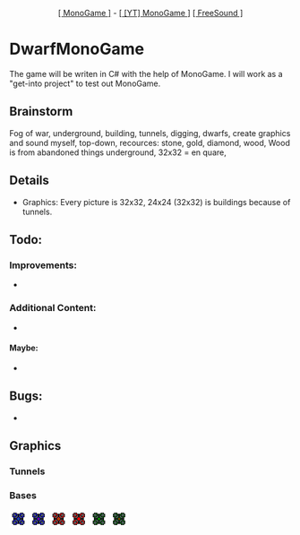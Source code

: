 <p align="center">
  <a href="http://www.monogame.net/">[ MonoGame ]</a> -
  <a href="https://www.youtube.com/watch?v=N6r87rGDFV8">[ [YT] MonoGame ]</a>
  <a href="freesound.org">[ FreeSound ]</a>
</p>

# DwarfMonoGame #
The game will be writen in C# with the help of MonoGame. I will work as a "get-into project" to test out MonoGame.

## Brainstorm ##
Fog of war, underground, building, tunnels, digging, dwarfs, create graphics and sound myself, top-down, recources: stone, gold, diamond, wood, Wood is from abandoned things underground, 32x32 = en quare, 

## Details ##
- Graphics: Every picture is 32x32, 24x24 (32x32) is buildings because of tunnels.

## Todo: ##
### Improvements: ###
- 

### Additional Content: ###
- 

#### Maybe: ####
- 

## Bugs: ##
-

## Graphics ##
### Tunnels ###


### Bases ###
![BaseBlueIdle](/img/buildings/base/baseBlueIdle.png)
![BaseBlueWorking](/img/buildings/base/baseBlueWorking.png)
![BaseRedIdle](/img/buildings/base/baseRedIdle.png)
![BaseRedWorking](/img/buildings/base/baseRedWorking.png)
![BaseGreenIdle](/img/buildings/base/baseGreenIdle.png)
![BaseRedWorking](/img/buildings/base/baseGreenWorking.png)

